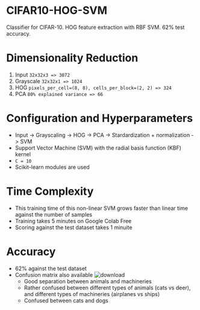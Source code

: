 # CIFAR10-HOG-SVM
Classifier for CIFAR-10. HOG feature extraction with RBF SVM. 62% test accuracy.

# Dimensionality Reduction

1. Input `32x32x3 => 3072`
2. Grayscale `32x32x1 => 1024`
3. HOG `pixels_per_cell=(8, 8), cells_per_block=(2, 2) => 324`
4. PCA `80% explained variance => 66`

# Configuration and Hyperparameters

- Input -> Grayscaling -> HOG -> PCA -> Stardardization + normalization -> SVM
- Support Vector Machine (SVM) with the radial basis function (KBF) kernel
- `C = 10`
- Scikit-learn modules are used

# Time Complexity

- This training time of this non-linear SVM grows faster than linear time against the number of samples
- Training takes 5 minutes on Google Colab Free
- Scoring against the test dataset takes 1 minuite

# Accuracy

- 62% against the test dataset
- Confusion matrix also available ![download](https://user-images.githubusercontent.com/20835180/207023895-8bb3cf04-bb49-4e0e-afb9-d023409b3f39.png)
  - Good separation between animals and machineries
  - Rather confused between different types of animals (cats vs deer), and different types of machineries (airplanes vs ships)
  - Confused between cats and dogs
